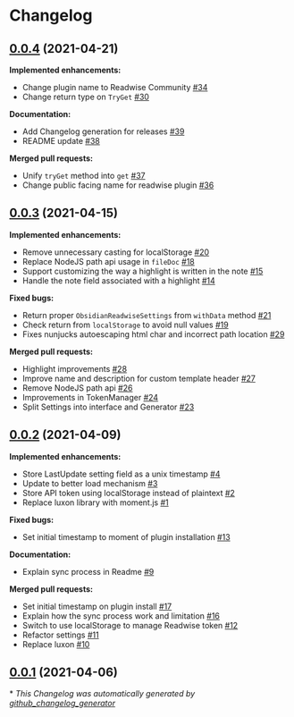 # Changelog

## [0.0.4](https://github.com/renehernandez/obsidian-readwise/tree/0.0.4) (2021-04-21)

**Implemented enhancements:**

- Change plugin name to Readwise Community [\#34](https://github.com/renehernandez/obsidian-readwise/issues/34)
- Change return type on `TryGet` [\#30](https://github.com/renehernandez/obsidian-readwise/issues/30)

**Documentation:**

- Add Changelog generation for releases [\#39](https://github.com/renehernandez/obsidian-readwise/pull/39)
- README update [\#38](https://github.com/renehernandez/obsidian-readwise/pull/38)

**Merged pull requests:**

- Unify `tryGet` method into `get` [\#37](https://github.com/renehernandez/obsidian-readwise/pull/37)
- Change public facing name for readwise plugin [\#36](https://github.com/renehernandez/obsidian-readwise/pull/36)

## [0.0.3](https://github.com/renehernandez/obsidian-readwise/tree/0.0.3) (2021-04-15)

**Implemented enhancements:**

- Remove unnecessary casting for localStorage [\#20](https://github.com/renehernandez/obsidian-readwise/issues/20)
- Replace NodeJS path api usage in `fileDoc` [\#18](https://github.com/renehernandez/obsidian-readwise/issues/18)
- Support customizing the way a highlight is written in the note [\#15](https://github.com/renehernandez/obsidian-readwise/issues/15)
- Handle the note field associated with a highlight [\#14](https://github.com/renehernandez/obsidian-readwise/issues/14)

**Fixed bugs:**

- Return proper `ObsidianReadwiseSettings` from `withData` method [\#21](https://github.com/renehernandez/obsidian-readwise/issues/21)
- Check return from `localStorage` to avoid null values [\#19](https://github.com/renehernandez/obsidian-readwise/issues/19)
- Fixes nunjucks autoescaping html char and incorrect path location [\#29](https://github.com/renehernandez/obsidian-readwise/pull/29)

**Merged pull requests:**

- Highlight improvements [\#28](https://github.com/renehernandez/obsidian-readwise/pull/28)
- Improve name and description for custom template header [\#27](https://github.com/renehernandez/obsidian-readwise/pull/27)
- Remove NodeJS path api [\#26](https://github.com/renehernandez/obsidian-readwise/pull/26)
- Improvements in TokenManager [\#24](https://github.com/renehernandez/obsidian-readwise/pull/24)
- Split Settings into interface and Generator [\#23](https://github.com/renehernandez/obsidian-readwise/pull/23)

## [0.0.2](https://github.com/renehernandez/obsidian-readwise/tree/0.0.2) (2021-04-09)

**Implemented enhancements:**

- Store LastUpdate setting field as a unix timestamp [\#4](https://github.com/renehernandez/obsidian-readwise/issues/4)
- Update to better load mechanism [\#3](https://github.com/renehernandez/obsidian-readwise/issues/3)
- Store API token using localStorage instead of plaintext [\#2](https://github.com/renehernandez/obsidian-readwise/issues/2)
- Replace luxon library with moment.js [\#1](https://github.com/renehernandez/obsidian-readwise/issues/1)

**Fixed bugs:**

- Set initial timestamp to moment of plugin installation [\#13](https://github.com/renehernandez/obsidian-readwise/issues/13)

**Documentation:**

- Explain sync process in Readme [\#9](https://github.com/renehernandez/obsidian-readwise/issues/9)

**Merged pull requests:**

- Set initial timestamp on plugin install [\#17](https://github.com/renehernandez/obsidian-readwise/pull/17)
- Explain how the sync process work and limitation [\#16](https://github.com/renehernandez/obsidian-readwise/pull/16)
- Switch to use localStorage to manage Readwise token [\#12](https://github.com/renehernandez/obsidian-readwise/pull/12)
- Refactor settings [\#11](https://github.com/renehernandez/obsidian-readwise/pull/11)
- Replace luxon [\#10](https://github.com/renehernandez/obsidian-readwise/pull/10)

## [0.0.1](https://github.com/renehernandez/obsidian-readwise/tree/0.0.1) (2021-04-06)



\* *This Changelog was automatically generated by [github_changelog_generator](https://github.com/github-changelog-generator/github-changelog-generator)*
